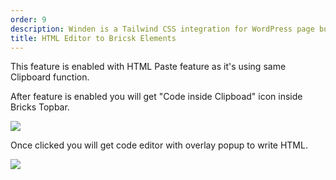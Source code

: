 ```yaml
---
order: 9
description: Winden is a Tailwind CSS integration for WordPress page builders.
title: HTML Editor to Bricsk Elements
---
```


This feature is enabled with HTML Paste feature as it's using same Clipboard function. 

After feature is enabled you will get "Code inside Clipboad" icon inside Bricks Topbar.

![](../img/Paste-HTML-with-editor.png)

Once clicked you will get code editor with overlay popup to write HTML.
  
![](../img/html-editor.png)
